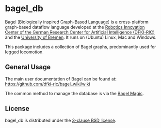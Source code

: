 # bagel_db

Bagel (Biologically inspired Graph-Based Language) is a cross-platform
graph-based dataflow language developed at the
[Robotics Innovation Center of the German Research Center for Artificial Intelligence (DFKI-RIC)](http://robotik.dfki-bremen.de/en/startpage.html)
and the [University of Bremen](http://www.informatik.uni-bremen.de/robotik/index_en.php).
It runs on (Ubuntu) Linux, Mac and Windows.

This package includes a collection of Bagel graphs, predominantly used
for legged locomotion.

## General Usage

The main user documentation of Bagel can be found at:
https://github.com/dfki-ric/bagel_wiki/wiki

The common method to manage the database is via the [Bagel Magic](https://github.com/dfki-ric/bagel_wiki/wiki/Bagel-Magic).

## License

bagel_db is distributed under the
[3-clause BSD license](https://opensource.org/licenses/BSD-3-Clause).
